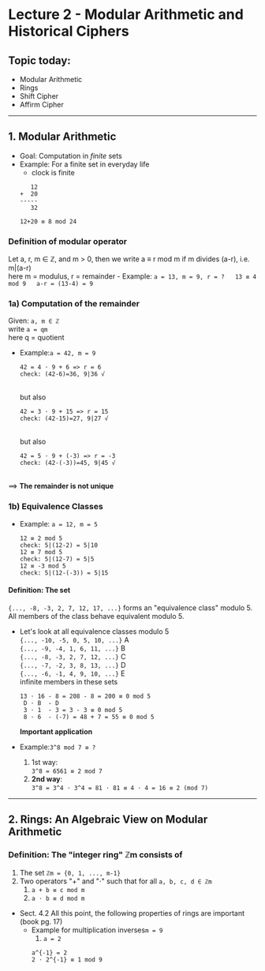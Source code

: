 # Lecture 2 - Modular Arithmetic and Historical Ciphers

## Topic today:
* Modular Arithmetic
* Rings
* Shift Cipher
* Affirm Cipher

---

## 1. Modular Arithmetic
* Goal: Computation in *finite* sets
* Example: For a finite set in everyday life
	- clock is finite<br>
	```
	   12
	+  20
	-----
	   32

	12+20 ≡ 8 mod 24
	```
### Definition of modular operator<br>
Let a, r, m ∈ ℤ, and m > 0, then we write a ≡ r mod m if m divides (a-r), i.e. m|(a-r) <br>
here m = modulus, r = remainder
	 - Example: 
	 ```
	 a = 13, m = 9, r = ?  
	 13 ≡ 4 mod 9  
	 a-r = (13-4) = 9
	 ```  
### 1a) Computation of the remainder<br>
Given: ```a, m ∈ ℤ```<br>
write ```a = qm```<br>
here q = quotient<br>
- Example:```a = 42, m = 9```<br>
  ```
  42 = 4 ⋅ 9 + 6 => r = 6
  check: (42-6)=36, 9|36 √
  ```
  <br>but also<br>
  ```
  42 = 3 ⋅ 9 + 15 => r = 15
  check: (42-15)=27, 9|27 √
  ```
  <br>but also<br>
  ```
  42 = 5 ⋅ 9 + (-3) => r = -3
  check: (42-(-3))=45, 9|45 √
  ```
<br>==> **The remainder is not unique**
### 1b) Equivalence Classes
- Example: ```a = 12, m = 5```<br>
	```
	12 ≡ 2 mod 5
	check: 5|(12-2) = 5|10
	12 ≡ 7 mod 5
	check: 5|(12-7) = 5|5
	12 ≡ -3 mod 5
	check: 5|(12-(-3)) = 5|15
	```
#### Definition: The set
```{..., -8, -3, 2, 7, 12, 17, ...}``` forms an "equivalence class" modulo 5. All members of the class behave equivalent modulo 5.<br>

- Let's look at all equivalence classes modulo 5<br>
	```{..., -10, -5, 0, 5, 10, ...}```	A<br>
	```{..., -9, -4, 1, 6, 11, ...}```	B<br>
	```{..., -8, -3, 2, 7, 12, ...}```	C<br>
	```{..., -7, -2, 3, 8, 13, ...}```	D<br>
	```{..., -6, -1, 4, 9, 10, ...}```	E<br>
	infinite members in these sets
	```
	13 ⋅ 16 - 8 = 208 - 8 = 200 ≡ 0 mod 5
	 D ⋅ B  - D
	 3 ⋅ 1  - 3 = 3 - 3 ≡ 0 mod 5
	 8 ⋅ 6  - (-7) = 48 + 7 = 55 ≡ 0 mod 5
	```
	**Important application**<br>

- Example:```3^8 mod 7 ≡ ?```
	1. 1st way:<br>
	```3^8 = 6561 ≡ 2 mod 7```
	2. **2nd way**:<br>
	```3^8 = 3^4 ⋅ 3^4 = 81 ⋅ 81 ≡ 4 ⋅ 4 = 16 ≡ 2 (mod 7)```

---

## 2. Rings: An Algebraic View on Modular Arithmetic
### Definition: The "integer ring" ℤm consists of 
1. The set ```ℤm = {0, 1, ..., m-1}```
2. Two operators "+" and "⋅" such that for all ```a, b, c, d ∈ ℤm```
	1. ```a + b ≡ c mod m```
	2. ```a ⋅ b ≡ d mod m```

* Sect. 4.2 All this point, the following properties of rings are important (book pg. 17)
	- Example for multiplication inverses```m = 9```
		1. ```a = 2```
		```
		a^{-1} = 2
		2 ⋅ 2^{-1} ≡ 1 mod 9
		```











